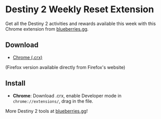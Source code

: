 # Destiny 2 Weekly Reset Extension

Get all the Destiny 2 activities and rewards available this week with this Chrome extension from [blueberries.gg](https://blueberries.gg).

## Download
- [Chrome (.crx)](https://github.com/ric-blueberrieGG/destiny-2-weekly-reset/releases/download/Beta/Destiny.2.Weekly.Reset.Chrome.crx)

(Firefox version available directly from Firefox's website)

## Install
- **Chrome**: Download .crx, enable Developer mode in `chrome://extensions/`, drag in the file.

More Destiny 2 tools at [blueberries.gg](https://blueberries.gg/leveling/destiny-2-weekly-challenges/)!
